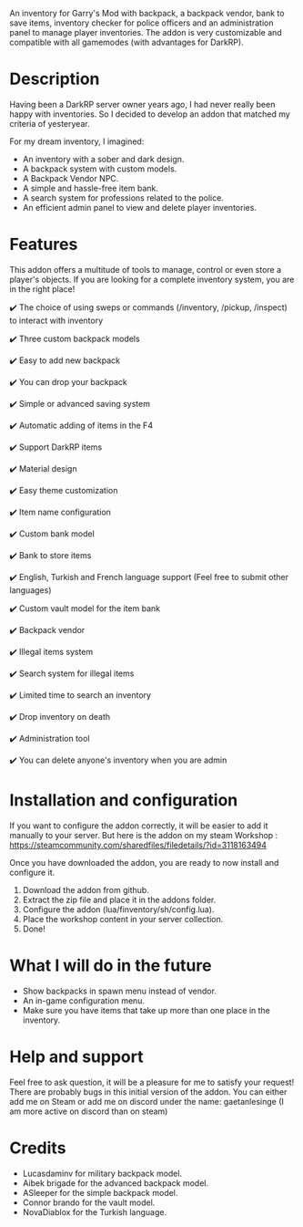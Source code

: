An inventory for Garry's Mod with backpack, a backpack vendor, bank to save items, inventory checker for police officers and an administration panel to manage player inventories. The addon is very customizable and compatible with all gamemodes (with advantages for DarkRP).

# Description

Having been a DarkRP server owner years ago, I had never really been happy with inventories. So I decided to develop an addon that matched my criteria of yesteryear.

For my dream inventory, I imagined:

- An inventory with a sober and dark design.
- A backpack system with custom models.
- A Backpack Vendor NPC.
- A simple and hassle-free item bank.
- A search system for professions related to the police.
- An efficient admin panel to view and delete player inventories.

# Features

This addon offers a multitude of tools to manage, control or even store a player's objects. If you are looking for a complete inventory system, you are in the right place!

✔️ The choice of using sweps or commands (/inventory, /pickup, /inspect) to interact with inventory

✔️ Three custom backpack models

✔️ Easy to add new backpack

✔️ You can drop your backpack

✔️ Simple or advanced saving system

✔️ Automatic adding of items in the F4

✔️ Support DarkRP items

✔️ Material design

✔️ Easy theme customization

✔️ Item name configuration

✔️ Custom bank model

✔️ Bank to store items

✔️ English, Turkish and French language support (Feel free to submit other languages)

✔️ Custom vault model for the item bank

✔️ Backpack vendor

✔️ Illegal items system

✔️ Search system for illegal items

✔️ Limited time to search an inventory

✔️ Drop inventory on death

✔️ Administration tool

✔️ You can delete anyone's inventory when you are admin

# Installation and configuration

If you want to configure the addon correctly, it will be easier to add it manually to your server. But here is the addon on my steam Workshop : https://steamcommunity.com/sharedfiles/filedetails/?id=3118163494

Once you have downloaded the addon, you are ready to now install and configure it.

1. Download the addon from github.
2. Extract the zip file and place it in the addons folder.
3. Configure the addon (lua/finventory/sh/config.lua).
4. Place the workshop content in your server collection.
5. Done!

# What I will do in the future

- Show backpacks in spawn menu instead of vendor.
- An in-game configuration menu.
- Make sure you have items that take up more than one place in the inventory.

# Help and support

Feel free to ask question, it will be a pleasure for me to satisfy your request! There are probably bugs in this initial version of the addon. You can either add me on Steam or add me on discord under the name: gaetanlesinge (I am more active on discord than on steam)

# Credits

- Lucasdaminv for military backpack model.
- Aibek brigade for the advanced backpack model.
- ASleeper for the simple backpack model.
- Connor brando for the vault model.
- NovaDiablox for the Turkish language.
